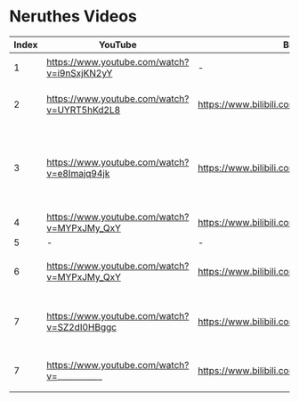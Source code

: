 # Neruthes Videos

Index   | YouTube                                           | Bilibili                                          | Title
------- | ------------------------------------------------- | ------------------------------------------------- | ---------------------------
1       | https://www.youtube.com/watch?v=i9nSxjKN2yY       | -                                                 | 你将如朝霞般归来
2       | https://www.youtube.com/watch?v=UYRT5hKd2L8       | https://www.bilibili.com/video/BV1iZ4y1H7HG       | 希望之花网页文字冒险游戏引擎
3       | https://www.youtube.com/watch?v=e8Imajq94jk       | https://www.bilibili.com/video/BV1zp4y1U7Aa       | 路霸零杀不搞笑集锦（0x0001）【三个倒霉蛋飞进花丛中】
4       | https://www.youtube.com/watch?v=MYPxJMy_QxY       | https://www.bilibili.com/video/BV1Ng4y1i7bN       | No 114514 Op 1
5       | -                                                 | -                                                 | -
6       | https://www.youtube.com/watch?v=MYPxJMy_QxY       | https://www.bilibili.com/video/BV1cf4y1X7AC       | 方言朗诵 #1 普通话 罗马专题
7       | https://www.youtube.com/watch?v=SZ2dI0HBggc       | https://www.bilibili.com/video/BV1vi4y177nD       | 将《牢不可破的联盟》改为五声调式
7       | https://www.youtube.com/watch?v=___________       | https://www.bilibili.com/video/____________       | 某科学的人造语言 (Ep 1)
